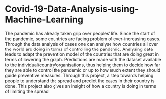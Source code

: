 # Covid-19-Data-Analysis-using-Machine-Learning
The pandemic has already taken grip over peoples’ life. Since the start of the pandemic, some countries are facing problem of ever-increasing cases. Through the data analysis of cases one can analyse how countries all over the world are doing in terms of controlling the pandemic. Analysing data leads to adapt the prevention model of the countries that are doing great in terms of lowering the graph. Predictions are made with the dataset available to the individual/country/organisations, thus helping them to decide how far they are able to control the pandemic or up to how much extent they should guide preventive measures. Through this project, a step towards helping people to understand the spread and predict the cases in their country is done. This project also gives an insight of how a country is doing in terms of limiting the spread
